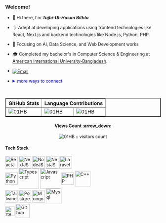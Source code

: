 ### Welcome!

- 👋 Hi there, I'm <b><i>Tajbi-Ul-Hasan Bithto</i></b>

- 🖇️ Adept at developing applications using frontend technologies like React, Next.js and backend technologies like Node.js, Python, PHP.

- 🌱 Focusing on AI, Data Science, and Web Development works

- 🎓 Completed my bachelor's in Computer Science & Engineering at <a href="https://www.aiub.edu/">American International University-Bangladesh<a>.

- <a href="mailto:hasanbithto207058@gmail.com"><img align="center" alt="Email" src="https://img.shields.io/badge/hasanbithto207058@gmail.com-gray?logo=gmail"></a>

- <div>
	<details>
	<summary style="color: blue;">more ways to connect</summary>
	<br>
	<p align="left">
		<a href="https://linkedin.com/in/hasanbithto" target="blank">
			<img align="center" src="https://img.icons8.com/fluency/48/null/linkedin.png" alt="hasanbithto" height="35" width="35"/>
		</a>
		<a href="https://instagram.com/hasan.bithto" target="blank">
			<img align="center" src="https://raw.githubusercontent.com/rahuldkjain/github-profile-readme-generator/master/src/images/icons/Social/instagram.svg" alt="hasan.bithto" height="26" width="26" />
		</a>
		<a href="https://discord.gg/#2679" target="blank">
			<img align="center" src="https://raw.githubusercontent.com/rahuldkjain/github-profile-readme-generator/master/src/images/icons/Social/discord.svg" alt="Hasan Bithto#2679" height="30" width="30" />
		</a>
		<a href="https://kaggle.com/hasanbithto" target="blank">
			<img align="center" src="https://raw.githubusercontent.com/rahuldkjain/github-profile-readme-generator/master/src/images/icons/Social/kaggle.svg" alt="hasanbithto" height="24" width="24" />
		</a>
		<a href="https://codeforces.com/profile/hasan_bithto" target="blank">
			<img align="center" src="https://raw.githubusercontent.com/rahuldkjain/github-profile-readme-generator/master/src/images/icons/Social/codeforces.svg" alt="hasan_bithto" height="30" width="30" />
		</a>
	</p>
	</details>
  </div>

<br>
<p align="center">
   <table border=2>
   	<tr>
	      <th>GitHub Stats</th>
	      <th colspan='2'>Language Contributions</th>
	</tr>
	<tr>
       <!--<td><img align="center" src="https://github-readme-stats.vercel.app/api?username=01HB&show_icons=true&locale=en&theme=midnight-purple" alt="01HB" /></td>
       <td><img align="center" src="https://github-readme-stats.vercel.app/api/top-langs?username=01HB&show_icons=true&locale=en&layout=compact&theme=midnight-purple" alt="01HB" /></td>-->
		<td><img align="center" src="https://github-stats-alpha.vercel.app/api?username=01HB&cc=141414&tc=00E7FF&ic=FFFFFF&bc=4C0033" alt="01HB" /></td>
		<td><img align="center" src="http://github-profile-summary-cards.vercel.app/api/cards/repos-per-language?username=01HB&theme=dark" alt="01HB" /></td>
		<td><img align="center" src="http://github-profile-summary-cards.vercel.app/api/cards/most-commit-language?username=01HB&theme=dark" alt="01HB" /></td>
	</tr>
   </table>
</p>


<!-- ![Profile views](https://gpvc.arturio.dev/01HB) -->
<h4 align="center">Views Count :arrow_down:</h4>
<p align="center">
	<img src="https://profile-counter.glitch.me/{01HB}/count.svg" alt="01HB :: visitors count" />
</p>


<h4 align="left">Tech Stack</h4>
<p align="left">
	<img alt="ReactJS" src="https://techstack-generator.vercel.app/react-icon.svg" width="40" height="40" align="center"/>
	<img alt="NextJS" src="https://skillicons.dev/icons?i=nextjs" width="40" height="40" align="center"/>
	<img alt="NodeJS" src="https://skillicons.dev/icons?i=nodejs" width="40" height="40" align="center"/>
	<img alt="NestJS" src="https://skillicons.dev/icons?i=nestjs" width="40" height="40" align="center"/>
	<img alt="Laravel" src="https://skillicons.dev/icons?i=laravel" width="40" height="40" align="center" />
	<br />
	<img alt="Python" src="https://techstack-generator.vercel.app/python-icon.svg" width="40" height="40" align="center"/>
	<img alt="Typescript" src="https://techstack-generator.vercel.app/ts-icon.svg" width="65" height="65" align="center"/>
	<img alt="Javascript" src="https://techstack-generator.vercel.app/js-icon.svg" width="65" height="65" align="center"/>
	<img alt="PHP" src="https://skillicons.dev/icons?i=php" width="40" height="40" align="center"/>
	<img alt="C++" src="https://techstack-generator.vercel.app/cpp-icon.svg" width="50" height="50" align="center"/>
	<br />
	<img alt="Tailwind" src="https://skillicons.dev/icons?i=tailwind" width="40" height="40" align="center" />
	<img alt="Postgres" src="https://skillicons.dev/icons?i=postgres" width="40" height="40" align="center"/>
	<img alt="MongoDB" src="https://skillicons.dev/icons?i=mongodb" width="40" height="40" align="center" />
	<img alt="Mysql" src="https://techstack-generator.vercel.app/mysql-icon.svg" width="50" height="50" align="center"/>
	<br />
	<img alt="Git" src="https://user-images.githubusercontent.com/25181517/192108372-f71d70ac-7ae6-4c0d-8395-51d8870c2ef0.png" width="30" height="30" align="center" />
	<img alt="Github" src="https://techstack-generator.vercel.app/github-icon.svg" width="45" height="45" align="center"/>
	<br />
</p>

<!--Hasan Bithto-->
